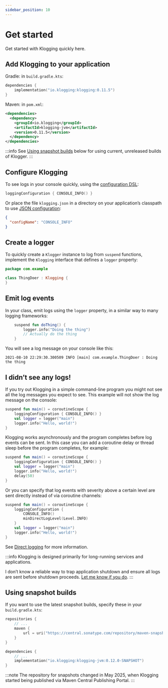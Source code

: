 ```yaml
---
sidebar_position: 10
---
```


# Get started

Get started with Klogging quickly here.

## Add Klogging to your application

Gradle: in `build.gradle.kts`:

```kotlin
dependencies {
    implementation("io.klogging:klogging:0.11.5")
}
```

Maven: in `pom.xml`:

```xml
<dependencies>
  <dependency>
    <groupId>io.klogging</groupId>
    <artifactId>klogging-jvm</artifactId>
    <version>0.11.5</version>
  </dependency>
</dependencies>
```

:::info
See [Using snapshot builds](#using-snapshot-builds) below for using current, unreleased builds
of Klogger.
:::

## Configure Klogging

To see logs in your console quickly, using the [configuration DSL](configuration/dsl.md):

```kotlin
loggingConfiguration { CONSOLE_INFO() }
```

Or place the file `klogging.json` in a directory on your application’s classpath to use
[JSON configuration](configuration/json.md):

```json
{
  "configName": "CONSOLE_INFO"
}
```

## Create a logger

To quickly create a `Klogger` instance to log from `suspend` functions, implement the `Klogging`
interface that defines a `logger` property:

```kotlin
package com.example

class ThingDoer : Klogging {
}
```

## Emit log events

In your class, emit logs using the `logger` property, in a similar way to many logging frameworks:

```kotlin
    suspend fun doThing() {
        logger.info("Doing the thing")
        // Actually do the thing
    }
```

You will see a log message on your console like this:

```
2021-08-10 22:29:30.300509 INFO [main] com.example.ThingDoer : Doing the thing
```

## I didn’t see any logs!

If you try out Klogging in a simple command-line program you might not see all the log messages you
expect to see. This example will not show the log message on the console:

```kotlin
suspend fun main() = coroutineScope {
    loggingConfiguration { CONSOLE_INFO() }
    val logger = logger("main")
    logger.info("Hello, world!")
}
```

Klogging works asynchronously and the program completes before log events can be
sent. In this case you can add a coroutine delay or thread sleep before the program completes,
for example:

```kotlin
suspend fun main() = coroutineScope {
    loggingConfiguration { CONSOLE_INFO() }
    val logger = logger("main")
    logger.info("Hello, world!")
    delay(50)
}
```

Or you can specify that log events with severity above a certain level are sent directly instead of
via coroutine channels:

```kotlin
suspend fun main() = coroutineScope {
    loggingConfiguration {
        CONSOLE_INFO()
        minDirectLogLevel(Level.INFO)
    }
    val logger = logger("main")
    logger.info("Hello, world!")
}
```

See [Direct logging](concepts/direct-logging.md) for more information.

:::info
Klogging is designed primarily for long-running services and applications.

I don’t know a reliable way to trap application shutdown and ensure all logs are sent before
shutdown proceeds. [Let me know if you do](mailto:info@klogging.io).
:::

## Using snapshot builds

If you want to use the latest snapshot builds, specify these in your `build.gradle.kts`:

```kotlin
repositories {
    // ...
    maven {
        url = uri("https://central.sonatype.com/repository/maven-snapshots/")
    }
}

dependencies {
    // ...
    implementation("io.klogging:klogging-jvm:0.12.0-SNAPSHOT")
}
```

:::note
The repository for snapshots changed in May 2025, when Klogging started being published via Maven
Central Publishing Portal.
:::
